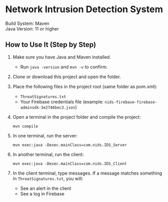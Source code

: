 # Network Intrusion Detection System

Build System: Maven  
Java Version: 11 or higher

## How to Use It (Step by Step)

1. Make sure you have Java and Maven installed.
   - Run `java -version` and `mvn -v` to confirm.

2. Clone or download this project and open the folder.

3. Place the following files in the project root (same folder as pom.xml):
   - `ThreatSignatures.txt`
   - Your Firebase credentials file (example: `nids-firebase-firebase-adminsdk-3e2746bec3.json`)

4. Open a terminal in the project folder and compile the project:
   ```
   mvn compile
   ```

5. In one terminal, run the server:
   ```
   mvn exec:java -Dexec.mainClass=com.nids.IDS_Server
   ```

6. In another terminal, run the client:
   ```
   mvn exec:java -Dexec.mainClass=com.nids.IDS_Client
   ```

7. In the client terminal, type messages. If a message matches something in `ThreatSignatures.txt`, you will:
   - See an alert in the client
   - See a log in Firebase